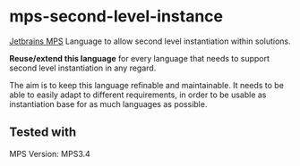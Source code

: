 # mps-second-level-instance
[Jetbrains MPS](https://www.jetbrains.com/mps/) Language to allow second level instantiation within solutions.

**Reuse/extend this language** for every language that needs to support second level instantiation in any regard.

The aim is to keep this language refinable and maintainable. It needs to be able to easily adapt to different requirements, in order to be usable as instantiation base for as much languages as possible.

## Tested with
MPS Version: MPS3.4
